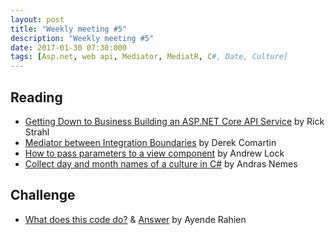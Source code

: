 ```yaml
---
layout: post
title: "Weekly meeting #5"
description: "Weekly meeting #5"
date: 2017-01-30 07:30:000
tags: [Asp.net, web api, Mediator, MediatR, C#, Date, Culture]
---
```


## Reading

* [Getting Down to Business Building an ASP.NET Core API Service](http://www.codemag.com/Article/1701061) by Rick Strahl
* [Mediator between Integration Boundaries](http://codeopinion.com/mediator-between-integration-boundaries/) by Derek Comartin
* [How to pass parameters to a view component](http://andrewlock.net/passing-variables-to-a-view-component/) by Andrew Lock
* [Collect day and month names of a culture in C#](https://dotnetcodr.com/2017/01/24/collect-day-and-month-names-of-a-culture-in-c-2/) by Andras Nemes

## Challenge

* [What does this code do?](https://ayende.com/blog/176769/challenge-what-does-this-code-do) & [Answer](https://ayende.com/blog/176770/answer-what-does-this-code-do) by Ayende Rahien

